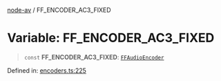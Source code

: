 [node-av](../globals.md) / FF\_ENCODER\_AC3\_FIXED

# Variable: FF\_ENCODER\_AC3\_FIXED

> `const` **FF\_ENCODER\_AC3\_FIXED**: [`FFAudioEncoder`](../type-aliases/FFAudioEncoder.md)

Defined in: [encoders.ts:225](https://github.com/seydx/av/blob/f8631fc881b394300b1479f511d55cf1c370a87f/src/constants/encoders.ts#L225)
